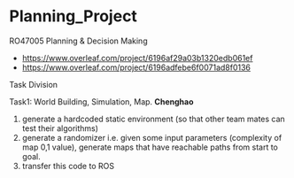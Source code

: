 # Planning_Project
RO47005 Planning &amp; Decision Making


* https://www.overleaf.com/project/6196af29a03b1320edb061ef
* https://www.overleaf.com/project/6196adfebe6f0071ad8f0136



Task Division

Task1: World Building, Simulation, Map. **Chenghao**
<ol>
  <li>generate a hardcoded static environment (so that other team mates can test their algorithms)</li>
  <li>generate a randomizer i.e.  given some input parameters (complexity of map 0,1 value), generate maps that have reachable paths from start to goal.</li>
  <li>transfer this code to ROS</li>
</ol>

